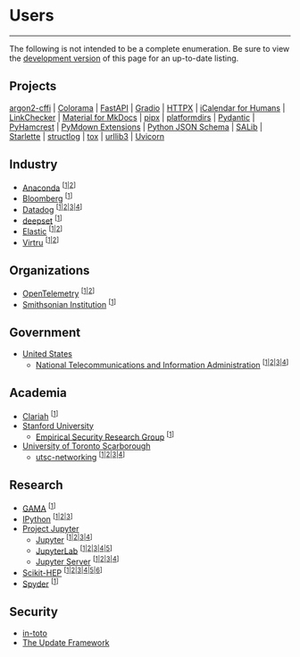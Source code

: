 # Users

-----

The following is not intended to be a complete enumeration. Be sure to view the [development version](/dev/users/) of this page for an up-to-date listing.

## Projects

[argon2-cffi](https://github.com/hynek/argon2-cffi/blob/59c7470af1a65b3b71e18fbf9abeca2cca3d707a/pyproject.toml#L3-L5)
| [Colorama](https://github.com/tartley/colorama/blob/cd653d75be52f4d8c3953eb6942fe597375f8b97/pyproject.toml#L1-L5)
| [FastAPI](https://github.com/tiangolo/fastapi/blob/1073062c7f2c48bcc28bcedbdc009c18c171f6fb/pyproject.toml#L1-L3)
| [Gradio](https://github.com/gradio-app/gradio/blob/f43481c18ac6468fbf30bf9a80981b7eab453961/pyproject.toml#L1-L3)
| [HTTPX](https://github.com/encode/httpx/blob/45b7cfaad3a8987ea35fa5bf092bbdda485444fd/pyproject.toml#L1-L3)
| [iCalendar for Humans](https://github.com/ics-py/ics-py/blob/133a0955f6efbb83ff0eae45ad0bbe6902a8f2f1/pyproject.toml#L61-L63)
| [LinkChecker](https://github.com/linkchecker/linkchecker/blob/de40321b57a2271e90e696b5320c0409faaa895d/pyproject.toml#L29-L34)
| [Material for MkDocs](https://github.com/squidfunk/mkdocs-material/blob/9603c71adafe5959e57584a4982ee03d340a7be3/pyproject.toml#L1-L3)
| [pipx](https://github.com/pypa/pipx/blob/bc7dd03c4d872c443257685109a650ec3d524814/pyproject.toml#L1-L3)
| [platformdirs](https://github.com/platformdirs/platformdirs/blob/382e961c436f9974e56dc69ce105b6fd8945c343/pyproject.toml#L1-L3)
| [Pydantic](https://github.com/pydantic/pydantic/blob/f341049b9e5538a125751d75b4e44c1609b53df6/pyproject.toml#L1-L3)
| [PyHamcrest](https://github.com/hamcrest/PyHamcrest/blob/07a787207619a7f7d51088d36051a632432a0144/pyproject.toml#L1-L3)
| [PyMdown Extensions](https://github.com/facelessuser/pymdown-extensions/blob/72390ce2d0b40df638e31b75f1f02f45659724de/pyproject.toml#L1-L5)
| [Python JSON Schema](https://github.com/python-jsonschema/jsonschema/blob/afc22f09e74d696ab00be8a711bbc5c2a15327b7/pyproject.toml#L1-L3)
| [SALib](https://github.com/SALib/SALib/blob/7490a686e959b436f7db9bc9cf6fa4b2e7bfa3fc/pyproject.toml#L1-L3)
| [Starlette](https://github.com/encode/starlette/blob/31164e346b9bd1ce17d968e1301c3bb2c23bb418/pyproject.toml#L1-L3)
| [structlog](https://github.com/hynek/structlog/blob/6e2e8c6025fb90484c5e6c5ff2fd3e96a61854cf/pyproject.toml#L3-L5)
| [tox](https://github.com/tox-dev/tox/blob/f2b4a4a6f5e8bbc8f9f0cff3dd5d17c50e874172/pyproject.toml#L1-L3)
| [urllib3](https://github.com/urllib3/urllib3/blob/8dda1974ae51839304f8517ab7993006c0d9db2e/pyproject.toml#L3-L5)
| [Uvicorn](https://github.com/encode/uvicorn/blob/ccd1aae48e49dd8c9365600fd79e886efe88be1d/pyproject.toml#L1-L3)

## Industry

- [Anaconda](https://www.anaconda.com) <sup>\[[1](https://github.com/ContinuumIO/dask-awkward/blob/105275b1937cce9a80a352af0b200d4e264f27f7/pyproject.toml#L1-L3)|[2](https://github.com/conda-incubator/ensureconda/blob/b20dbcf7166009ff4e9270f35ed75da7afc3db60/pyproject.toml#L1-L3)\]</sup>
- [Bloomberg](https://www.bloomberg.com) <sup>\[[1](https://github.com/bloomberg/pytest-memray/blob/4ea6a7608adb0de4572d35768fbd370aee016627/pyproject.toml#L1-L3)\]</sup>
- [Datadog](https://www.datadoghq.com) <sup>\[[1](https://github.com/DataDog/datadogpy/blob/63d0c01b5bbcb8158cf3ddab153639951ab44945/pyproject.toml#L1-L3)|[2](https://github.com/DataDog/integrations-core/pulls?q=is%3Apr+author%3Aofek+in%3Atitle+Add+pyproject.toml+file)|[3](https://github.com/DataDog/integrations-extras/pulls?q=is%3Apr+author%3Aofek+in%3Atitle+Add+pyproject.toml+file)|[4](https://github.com/DataDog/mkdocs-click/blob/434925323f3bb187595d4c7f6a2c80b790015109/pyproject.toml#L1-L3)\]</sup>
- [deepset](https://www.deepset.ai) <sup>\[[1](https://github.com/deepset-ai/haystack/blob/e92ea4fccb31001156dece6c1509e3e162a9de00/pyproject.toml#L1-L5)\]</sup>
- [Elastic](https://www.elastic.co) <sup>\[[1](https://github.com/elastic/rally/blob/8ba7980bb25b85f25fe20f3fd5dd8e12b9b1214b/pyproject.toml#L1-L3)|[2](https://github.com/elastic/rally-tracks/blob/33840005cd3e2a6191d73a567e5c2c0858169270/pyproject.toml#L1-L3)\]</sup>
- [Virtru](https://www.virtru.com) <sup>\[[1](https://github.com/virtru/access-pdp/blob/46089e8a2ef691b80f92bbd6777bdfbcff1c1671/clients/python/accesspdp/pyproject.toml#L24-L26)|[2](https://github.com/virtru/access-pdp/blob/46089e8a2ef691b80f92bbd6777bdfbcff1c1671/clients/python/attributes/pyproject.toml#L21-L23)\]</sup>

## Organizations

- [OpenTelemetry](https://opentelemetry.io) <sup>\[[1](https://github.com/open-telemetry/opentelemetry-python/issues/2884#issuecomment-1229539511)|[2](https://github.com/open-telemetry/opentelemetry-python-contrib/issues/1259#issuecomment-1235028860)\]</sup>
- [Smithsonian Institution](https://www.si.edu) <sup>\[[1](https://github.com/Smithsonian/ngehtutil/blob/02921f3a2ce11eb3f1555a0b9d3b177592d2be37/pyproject.toml#L1-L3)\]</sup>

## Government

- [United States](https://en.wikipedia.org/wiki/United_States)
    - [National Telecommunications and Information Administration](https://www.ntia.gov) <sup>\[[1](https://github.com/NTIA/scos-tekrsa/blob/73090a737fdc0bd3a6c7c08deb170e00018d9ceb/pyproject.toml#L1-L3)|[2](https://github.com/NTIA/scos-actions/blob/a388aa46d414c7b5e67f76f8982bff2f534014f7/pyproject.toml#L1-L3)|[3](https://github.com/NTIA/tekrsa-api-wrap/blob/edce621075f053809c1640c6197c46bbc6456a10/pyproject.toml#L1-L3)|[4](https://github.com/NTIA/Preselector/pull/10)\]</sup>

## Academia

- [Clariah](https://www.clariah.nl) <sup>\[[1](https://github.com/CLARIAH/pure3d/blob/3f93d62cb1f5223836c9ebf4c058e6f491de71b9/pyproject.toml#L1-L3)\]</sup>
- [Stanford University](https://www.stanford.edu)
    - [Empirical Security Research Group](https://esrg.stanford.edu/) <sup>\[[1](https://github.com/stanford-esrg/gps/blob/66f803bfd4726cd9d1b3e1724abfd34a36079530/pyproject.toml#L1-L3)\]</sup>
- [University of Toronto Scarborough](https://www.utsc.utoronto.ca/home/)
    - [utsc-networking](https://github.com/utsc-networking) <sup>\[[1](https://github.com/utsc-networking/utsc-tools/blob/02a79d48d133470a4394fced138b40c660cf111c/projects/core/pyproject.toml#L1-L3)|[2](https://github.com/utsc-networking/utsc-tools/blob/02a79d48d133470a4394fced138b40c660cf111c/projects/nautobot/pyproject.toml#L1-L3)|[3](https://github.com/utsc-networking/utsc-tools/blob/02a79d48d133470a4394fced138b40c660cf111c/projects/switchconfig/pyproject.toml#L1-L3)|[4](https://github.com/utsc-networking/utsc-tools/blob/02a79d48d133470a4394fced138b40c660cf111c/projects/scripts/pyproject.toml#L1-L3)\]</sup>

## Research

- [GAMA](https://gama-platform.org) <sup>\[[1](https://github.com/gama-platform/Gama-client-python/blob/d9fecae0dff9050f39a011c4f4bdb02f5137b241/pyproject.toml#L1-L3)\]</sup>
- [IPython](https://ipython.org) <sup>\[[1](https://github.com/ipython/ipykernel/blob/dd0a9863e07c1d49f5aaf72c0c62670acee71b55/pyproject.toml#L1-L3)|[2](https://github.com/ipython/ipyparallel/blob/06f5d3df1f6e858a83c3af29438ae6d5af801267/pyproject.toml#L1-L6)|[3](https://github.com/ipython/traitlets/blob/ac13bbb885c275fd446f85a9d2e74d8058c2b3c1/pyproject.toml#L1-L3)\]</sup>
- [Project Jupyter](https://jupyter.org)
    - [Jupyter](https://github.com/jupyter) <sup>\[[1](https://github.com/jupyter/notebook/blob/b9bab689c9a2f33eb3b2cca1383c2d99baa7a2e8/pyproject.toml#L1-L3)|[2](https://github.com/jupyter/jupyter_core/blob/2a6fb6d2b28ca712268eee15d7b907a3a73271d8/pyproject.toml#L1-L3)|[3](https://github.com/jupyter/jupyter_client/blob/e526895a29e0331a167167070b1603f20a4b2840/pyproject.toml#L1-L3)|[4](https://github.com/jupyter/nbconvert/blob/af70c9fa83bee4d0c92e06b4ede4ef5ea7c920b0/pyproject.toml#L1-L3)\]</sup>
    - [JupyterLab](https://github.com/jupyterlab) <sup>\[[1](https://github.com/jupyterlab/hatch_jupyter_builder)|[2](https://github.com/jupyterlab/jupyterlab/pull/12606)|[3](https://github.com/jupyterlab/maintainer-tools/blob/0e95a837469f5325e5a840bd194fe8273087d2f6/pyproject.toml#L1-L3)|[4](https://github.com/jupyterlab/pytest-check-links/blob/b07e705d590e9fce22dc21191018f4f72ec7215b/pyproject.toml#L1-L3)|[5](https://github.com/jupyterlab/extension-cookiecutter-js/pull/41)\]</sup>
    - [Jupyter Server](https://github.com/jupyter-server) <sup>\[[1](https://github.com/jupyter-server/jupyter_server/blob/061d846fbd0cf2f0be50d12c4a15feffd3214774/pyproject.toml#L1-L3)|[2](https://github.com/jupyter-server/enterprise_gateway/blob/b45a81ae70680be7f8e0d1e3daed1df3063667fa/pyproject.toml#L1-L3)|[3](https://github.com/jupyter-server/jupyter_server_terminals/blob/4b32ceb34b9b6ae9c677424cc65c9c3bfe243719/pyproject.toml#L1-L3)|[4](https://github.com/jupyter-server/synchronizer/blob/5809e9ffd188beff743874a434884662867bb573/pyproject.toml#L1-L3)\]</sup>
- [Scikit-HEP](https://scikit-hep.org) <sup>\[[1](https://github.com/scikit-hep/uproot-browser/blob/f41ce3f3887057f5ec9a6cd164c3c41d1ec3d633/pyproject.toml#L1-L3)|[2](https://github.com/scikit-hep/uhi/blob/95ad870218a6fd7f2ab02f3d2b5c421e93a1f03f/pyproject.toml#L1-L3)|[3](https://github.com/scikit-hep/repo-review/blob/007026a62c6c61914ec49e111be587104f59b8ae/pyproject.toml#L1-L3)|[4](https://github.com/scikit-hep/hist/blob/768ea7de75f20c06caa6ded72d70bd132e4c9467/pyproject.toml#L1-L3)|[5](https://github.com/scikit-hep/vector/blob/cac88a2e0f1c4bf7bceaafbea6e234b3147e3ca3/pyproject.toml#L1-L6)|[6](https://github.com/scikit-hep/uproot5/blob/f9213e0f8c29435890e5aa72e336330bb7a785fe/pyproject.toml#L1-L5)\]</sup>
- [Spyder](https://www.spyder-ide.org) <sup>\[[1](https://github.com/spyder-ide/env-manager/blob/9c487532cbb4804c94d7cf23dcec9404b2a1c7ec/pyproject.toml#L1-L3)\]</sup>

## Security

- [in-toto](https://github.com/in-toto/in-toto/blob/2768904b8a3892529aba8f8a605461fd178d9a58/pyproject.toml#L1-L3)
- [The Update Framework](https://github.com/theupdateframework/python-tuf/blob/72424a958b60817155fcacfed1216163790b26f7/pyproject.toml#L2-L4)
